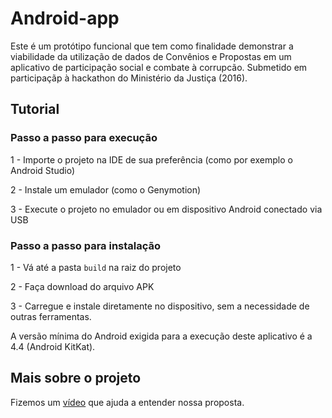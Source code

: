 # Android-app


Este é um protótipo funcional que tem como finalidade demonstrar a viabilidade da utilização de dados de Convênios e Propostas em um aplicativo de participação social e combate à corrupcão. Submetido em participaçãp à hackathon do Ministério da Justiça (2016).

## Tutorial

### Passo a passo para execução

1 - Importe o projeto na IDE de sua preferência (como por exemplo o Android Studio)

2 - Instale um emulador (como o Genymotion)

3 - Execute o projeto no emulador ou em dispositivo Android conectado via USB

### Passo a passo para instalação

1 - Vá até a pasta  `build` na raiz do projeto

2 - Faça download do arquivo APK

3 - Carregue e instale diretamente no dispositivo, sem a necessidade de outras ferramentas.


A versão mínima do Android exigida para a execução deste aplicativo é a 4.4 (Android KitKat). 


## Mais sobre o projeto

Fizemos um [vídeo](https://www.youtube.com/watch?v=MeXjcsEGn9A) que ajuda a entender nossa proposta. 
